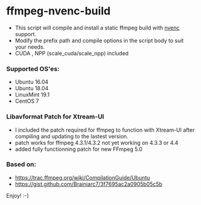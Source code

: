 # ffmpeg-nvenc-build

* This script will compile and install a static ffmpeg build with [nvenc](https://en.wikipedia.org/wiki/Nvidia_NVENC) support.
* Modify the prefix path and compile options in the script body to suit your needs.
* CUDA , NPP (scale_cuda/scale_npp) included

### Supported OS'es:

* Ubuntu 16.04
* Ubuntu 18.04
* LinuxMint 19.1
* CentOS 7

### Libavformat Patch for Xtream-UI

* I included the patch required for ffmpeg to function with Xtream-UI after compiling and updating to the lastest version.
* patch works for ffmpeg 4.3.1/4.3.2 not yet working on 4.3.3 or 4.4 
* added fully functionning patch for new FFmpeg 5.0

### Based on:

* https://trac.ffmpeg.org/wiki/CompilationGuide/Ubuntu
* https://gist.github.com/Brainiarc7/3f7695ac2a0905b05c5b

Enjoy! :-)
